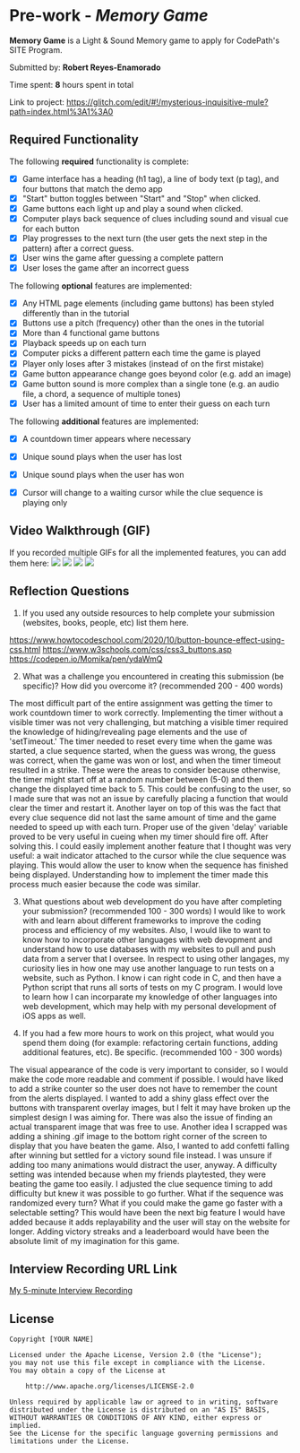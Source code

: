 # Pre-work - *Memory Game*

**Memory Game** is a Light & Sound Memory game to apply for CodePath's SITE Program. 

Submitted by: **Robert Reyes-Enamorado**

Time spent: **8** hours spent in total

Link to project: https://glitch.com/edit/#!/mysterious-inquisitive-mule?path=index.html%3A1%3A0

## Required Functionality

The following **required** functionality is complete:

* [x] Game interface has a heading (h1 tag), a line of body text (p tag), and four buttons that match the demo app
* [x] "Start" button toggles between "Start" and "Stop" when clicked. 
* [x] Game buttons each light up and play a sound when clicked. 
* [x] Computer plays back sequence of clues including sound and visual cue for each button
* [x] Play progresses to the next turn (the user gets the next step in the pattern) after a correct guess. 
* [x] User wins the game after guessing a complete pattern
* [x] User loses the game after an incorrect guess

The following **optional** features are implemented:

* [x] Any HTML page elements (including game buttons) has been styled differently than in the tutorial
* [x] Buttons use a pitch (frequency) other than the ones in the tutorial
* [x] More than 4 functional game buttons
* [x] Playback speeds up on each turn
* [x] Computer picks a different pattern each time the game is played
* [x] Player only loses after 3 mistakes (instead of on the first mistake)
* [x] Game button appearance change goes beyond color (e.g. add an image)
* [x] Game button sound is more complex than a single tone (e.g. an audio file, a chord, a sequence of multiple tones)
* [x] User has a limited amount of time to enter their guess on each turn

The following **additional** features are implemented:

- [x] A countdown timer appears where necessary
- [x] Unique sound plays when the user has lost
- [x] Unique sound plays when the user has won
- [x] Cursor will change to a waiting cursor while the clue sequence is playing only


## Video Walkthrough (GIF)

If you recorded multiple GIFs for all the implemented features, you can add them here:
![](gif1-link-here)
![](gif2-link-here)
![](gif3-link-here)
![](gif4-link-here)

## Reflection Questions
1. If you used any outside resources to help complete your submission (websites, books, people, etc) list them here. 

https://www.howtocodeschool.com/2020/10/button-bounce-effect-using-css.html 
https://www.w3schools.com/css/css3_buttons.asp 
https://codepen.io/Momika/pen/ydaWmQ 



2. What was a challenge you encountered in creating this submission (be specific)? How did you overcome it? (recommended 200 - 400 words)
 
The most difficult part of the entire assignment was getting the timer to work countdown timer to work correctly. Implementing the 
timer without a visible timer was not very challenging, but matching a visible timer required the knowledge of hiding/revealing page elements
and the use of 'setTimeout.' The timer needed to reset every time when the game was started, a clue sequence started, when the guess was wrong, 
the guess was correct, when the game was won or lost, and when the timer timeout resulted in a strike. These were the areas to consider because 
otherwise, the timer might start off at a random number between (5-0) and then change the displayed time back to 5. This could be confusing to the 
user, so I made sure that was not an issue by carefully placing a function that would clear the timer and restart it. Another layer on top of this 
was the fact that every clue sequence did not last the same amount of time and the game needed to speed up with each turn. Proper use of the given 'delay' variable proved to be very useful in cueing when my timer should fire off. After solving this. I could easily implement another feature that I thought was very useful: a wait indicator attached to the cursor while the clue sequence was playing. This would allow the user to know when the sequence has 
finished being displayed. Understanding how to implement the timer made this process much easier because the code was similar.


3. What questions about web development do you have after completing your submission? (recommended 100 - 300 words) 
I would like to work with and learn about different frameworks to improve the coding process and efficiency of my websites. Also, I would like to
want to know how to incorporate other languages with web devopment and understand how to use databases with my websites to pull and push data from a 
server that I oversee. In respect to using other langages, my curiosity lies in how one may use another language to run tests on a website, such as Python. I know i can right code in C, and then have a Python script that runs all sorts of tests on my C program. I would love to learn how I can incorparate my knowledge of other languages into web development, which may help with my personal development of iOS apps as well.

4. If you had a few more hours to work on this project, what would you spend them doing (for example: refactoring certain functions, adding additional features, etc). Be specific. (recommended 100 - 300 words) 

The visual appearance of the code is very important to consider, so I would make the code more readable and comment if possible. I would have liked to add a strike counter so the user does not have to remember the count from the alerts displayed. I wanted to add a shiny glass effect over the buttons with transparent overlay images, but I felt it may have broken up the simplest design I was aiming for. There was also the issue of finding an actual transparent image that was free to use. Another idea I scrapped was adding a shining .gif image to the bottom right corner of the screen to display that you have beaten the game. Also, I wanted to add confetti falling after winning but settled for a victory sound file instead. I was unsure if adding too many animations would distract the user, anyway. A difficulty setting was intended because when my friends playtested, they were beating the game too easily. I adjusted the clue sequence timing to add difficulty but knew it was possible to go further. What if the sequence was randomized every turn? What if you could make the game go faster with a selectable setting? This would have been the next big feature I would have added because it adds replayability and the user will stay on the website for longer. Adding victory streaks and a leaderboard would have been the absolute limit of my imagination for this game.



## Interview Recording URL Link

[My 5-minute Interview Recording](your-link-here)


## License

    Copyright [YOUR NAME]

    Licensed under the Apache License, Version 2.0 (the "License");
    you may not use this file except in compliance with the License.
    You may obtain a copy of the License at

        http://www.apache.org/licenses/LICENSE-2.0

    Unless required by applicable law or agreed to in writing, software
    distributed under the License is distributed on an "AS IS" BASIS,
    WITHOUT WARRANTIES OR CONDITIONS OF ANY KIND, either express or implied.
    See the License for the specific language governing permissions and
    limitations under the License.
